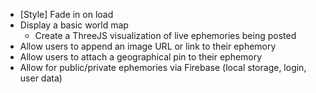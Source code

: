 - [Style] Fade in on load
- Display a basic world map
    - Create a ThreeJS visualization of live ephemories being posted
- Allow users to append an image URL or link to their ephemory
- Allow users to attach a geographical pin to their ephemory
- Allow for public/private ephemories via Firebase (local storage, login, user data)
